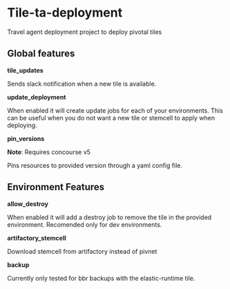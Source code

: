 # Tile-ta-deployment

Travel agent deployment project to deploy pivotal tiles


## Global features

**tile_updates**

Sends slack notification when a new tile is available.

**update_deployment**

When enabled it will create update jobs for each of your environments. This can be useful when
you do not want a new tile or stemcell to apply when deploying.

**pin_versions**

__Note__: Requires concourse v5

Pins resources to provided version through a yaml config file.

## Environment Features

**allow_destroy**

When enabled it will add a destroy job to remove the tile in the provided environment.
Recomended only for dev environments.

**artifactory_stemcell**

Download stemcell from artifactory instead of pivnet


**backup**

Currently only tested for bbr backups with the elastic-runtime tile.

